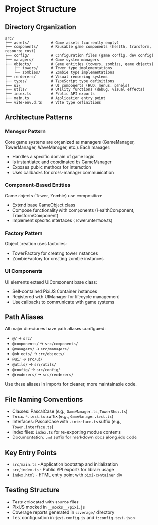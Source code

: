 # Project Structure

## Directory Organization

```
src/
├── assets/          # Game assets (currently empty)
├── components/      # Reusable game components (health, transform, resource cost)
├── config/          # Configuration files (game config, dev config)
├── managers/        # Game system managers
├── objects/         # Game entities (towers, zombies, game objects)
│   ├── towers/      # Tower type implementations
│   └── zombies/     # Zombie type implementations
├── renderers/       # Visual rendering systems
├── types/           # TypeScript type definitions
├── ui/              # UI components (HUD, menus, panels)
├── utils/           # Utility functions (debug, visual effects)
├── index.ts         # Public API exports
├── main.ts          # Application entry point
└── vite-env.d.ts    # Vite type definitions
```

## Architecture Patterns

### Manager Pattern

Core game systems are organized as managers (GameManager, TowerManager, WaveManager, etc.). Each manager:

- Handles a specific domain of game logic
- Is instantiated and coordinated by GameManager
- Exposes public methods for interaction
- Uses callbacks for cross-manager communication

### Component-Based Entities

Game objects (Tower, Zombie) use composition:

- Extend base GameObject class
- Compose functionality with components (HealthComponent, TransformComponent)
- Implement specific interfaces (Tower.interface.ts)

### Factory Pattern

Object creation uses factories:

- TowerFactory for creating tower instances
- ZombieFactory for creating zombie instances

### UI Components

UI elements extend UIComponent base class:

- Self-contained PixiJS Container instances
- Registered with UIManager for lifecycle management
- Use callbacks to communicate with game systems

## Path Aliases

All major directories have path aliases configured:

- `@/` → `src/`
- `@components/` → `src/components/`
- `@managers/` → `src/managers/`
- `@objects/` → `src/objects/`
- `@ui/` → `src/ui/`
- `@utils/` → `src/utils/`
- `@config/` → `src/config/`
- `@renderers/` → `src/renderers/`

Use these aliases in imports for cleaner, more maintainable code.

## File Naming Conventions

- Classes: PascalCase (e.g., `GameManager.ts`, `TowerShop.ts`)
- Tests: `*.test.ts` suffix (e.g., `GameManager.test.ts`)
- Interfaces: PascalCase with `.interface.ts` suffix (e.g., `Tower.interface.ts`)
- Index files: `index.ts` for re-exporting module contents
- Documentation: `.md` suffix for markdown docs alongside code

## Key Entry Points

- `src/main.ts` - Application bootstrap and initialization
- `src/index.ts` - Public API exports for library usage
- `index.html` - HTML entry point with `pixi-container` div

## Testing Structure

- Tests colocated with source files
- PixiJS mocked in `__mocks__/pixi.js`
- Coverage reports generated in `coverage/` directory
- Test configuration in `jest.config.js` and `tsconfig.test.json`

